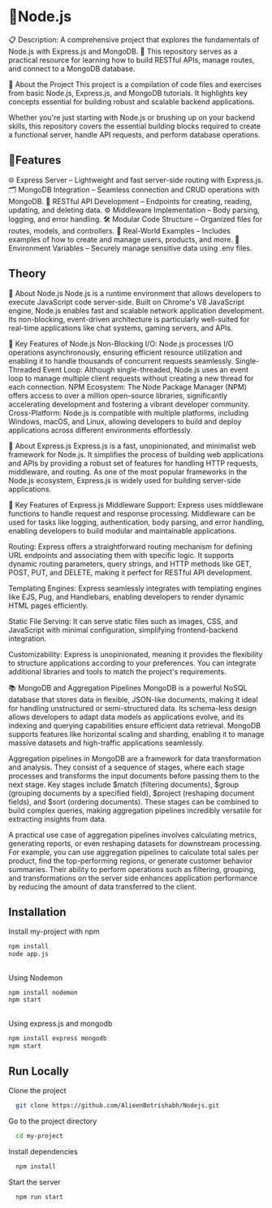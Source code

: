 
# 🚀Node.js

📋 Description:
A comprehensive project that explores the fundamentals of Node.js with Express.js and MongoDB. 📡 This repository serves as a practical resource for learning how to build RESTful APIs, manage routes, and connect to a MongoDB database.

🌟 About the Project
This project is a compilation of code files and exercises from basic Node.js, Express.js, and MongoDB tutorials. It highlights key concepts essential for building robust and scalable backend applications.

Whether you're just starting with Node.js or brushing up on your backend skills, this repository covers the essential building blocks required to create a functional server, handle API requests, and perform database operations.


## 🔧Features

🌐 Express Server – Lightweight and fast server-side routing with Express.js.
🗂️ MongoDB Integration – Seamless connection and CRUD operations with MongoDB.
📡 RESTful API Development – Endpoints for creating, reading, updating, and deleting data.
⚙️ Middleware Implementation – Body parsing, logging, and error handling.
🛠️ Modular Code Structure – Organized files for routes, models, and controllers.
🚀 Real-World Examples – Includes examples of how to create and manage users, products, and more.
🔐 Environment Variables – Securely manage sensitive data using .env files.

## Theory

📘 About Node.js
Node.js is a runtime environment that allows developers to execute JavaScript code server-side. Built on Chrome's V8 JavaScript engine, Node.js enables fast and scalable network application development. Its non-blocking, event-driven architecture is particularly well-suited for real-time applications like chat systems, gaming servers, and APIs.

🌟 Key Features of Node.js
Non-Blocking I/O: Node.js processes I/O operations asynchronously, ensuring efficient resource utilization and enabling it to handle thousands of concurrent requests seamlessly.
Single-Threaded Event Loop: Although single-threaded, Node.js uses an event loop to manage multiple client requests without creating a new thread for each connection.
NPM Ecosystem: The Node Package Manager (NPM) offers access to over a million open-source libraries, significantly accelerating development and fostering a vibrant developer community.
Cross-Platform: Node.js is compatible with multiple platforms, including Windows, macOS, and Linux, allowing developers to build and deploy applications across different environments effortlessly.

📘 About Express.js
Express.js is a fast, unopinionated, and minimalist web framework for Node.js. It simplifies the process of building web applications and APIs by providing a robust set of features for handling HTTP requests, middleware, and routing. As one of the most popular frameworks in the Node.js ecosystem, Express.js is widely used for building server-side applications.

🌟 Key Features of Express.js
Middleware Support:
Express uses middleware functions to handle request and response processing. Middleware can be used for tasks like logging, authentication, body parsing, and error handling, enabling developers to build modular and maintainable applications.

Routing:
Express offers a straightforward routing mechanism for defining URL endpoints and associating them with specific logic. It supports dynamic routing parameters, query strings, and HTTP methods like GET, POST, PUT, and DELETE, making it perfect for RESTful API development.

Templating Engines:
Express seamlessly integrates with templating engines like EJS, Pug, and Handlebars, enabling developers to render dynamic HTML pages efficiently.

Static File Serving:
It can serve static files such as images, CSS, and JavaScript with minimal configuration, simplifying frontend-backend integration.

Customizability:
Express is unopinionated, meaning it provides the flexibility to structure applications according to your preferences. You can integrate additional libraries and tools to match the project's requirements.

📚 MongoDB and Aggregation Pipelines
MongoDB is a powerful NoSQL database that stores data in flexible, JSON-like documents, making it ideal for handling unstructured or semi-structured data. Its schema-less design allows developers to adapt data models as applications evolve, and its indexing and querying capabilities ensure efficient data retrieval. MongoDB supports features like horizontal scaling and sharding, enabling it to manage massive datasets and high-traffic applications seamlessly.

Aggregation pipelines in MongoDB are a framework for data transformation and analysis. They consist of a sequence of stages, where each stage processes and transforms the input documents before passing them to the next stage. Key stages include $match (filtering documents), $group (grouping documents by a specified field), $project (reshaping document fields), and $sort (ordering documents). These stages can be combined to build complex queries, making aggregation pipelines incredibly versatile for extracting insights from data.

A practical use case of aggregation pipelines involves calculating metrics, generating reports, or even reshaping datasets for downstream processing. For example, you can use aggregation pipelines to calculate total sales per product, find the top-performing regions, or generate customer behavior summaries. Their ability to perform operations such as filtering, grouping, and transformations on the server side enhances application performance by reducing the amount of data transferred to the client.


## Installation

Install my-project with npm

```bash
npm install
node app.js

```
## 

Using Nodemon

```bash
npm install nodemon
npm start

```

## 

Using express.js and mongodb

```bash
npm install express mongodb
npm start

```
## Run Locally

Clone the project

```bash
  git clone https://github.com/AlieenBotrishabh/Nodejs.git
```

Go to the project directory

```bash
  cd my-project
```

Install dependencies

```bash
  npm install
```

Start the server

```bash
  npm run start
```

